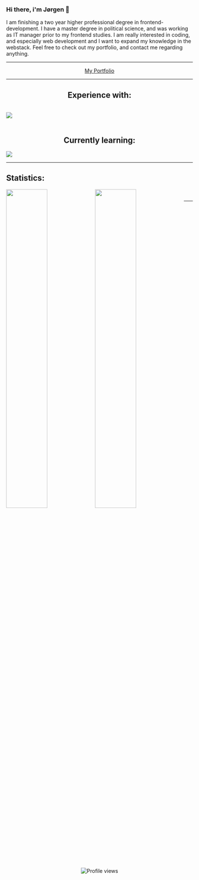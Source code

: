 ### Hi there, i'm Jørgen 👋

I am finishing a two year higher professional degree in frontend-development. I have a master degree in political science, and was working as IT manager prior to my frontend studies. I am really interested in coding, and especially web development and I want to expand my knowledge in the webstack. Feel free to check out my portfolio, and contact me regarding anything.   

<hr>

<p align="center"><a href="https://singular-narwhal-a905a6.netlify.app/">My Portfolio</a></p>
<hr>

<div>
  <h2 align="center">Experience with:</h2>
      <br>
    <a href="https://skillicons.dev">
      <img src="https://skillicons.dev/icons?i=html,css,js,python,github,ps,netlify,vscode,figma" />
    </a>
    <br>
    <br>
    <h2 align="center">Currently learning:</h2>
     <img src="https://skillicons.dev/icons?i=react,nextjs" />
</div>
<hr>

<h2>Statistics:</h2>
<div>
 <img class="img" align="left" width="47%" src="https://github-readme-stats.vercel.app/api?username=Jorgen-S-Engh&show_icons=true&theme=dracula" />
 <img class="img" align="left" width="47%" src="https://github-readme-stats.vercel.app/api/top-langs/?username=Jorgen-S-Engh&theme=dracula&layout=compact" />
</div>

<br>
<hr>

<div align="center">
  
![Profile views](https://gpvc.arturio.dev/Jorgen-S-Engh)  
  
</div>
